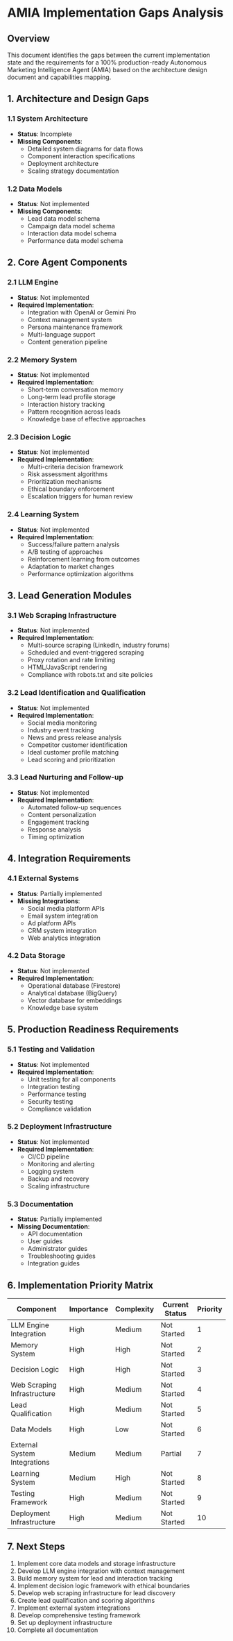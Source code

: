 # AMIA Implementation Gaps Analysis

## Overview
This document identifies the gaps between the current implementation state and the requirements for a 100% production-ready Autonomous Marketing Intelligence Agent (AMIA) based on the architecture design document and capabilities mapping.

## 1. Architecture and Design Gaps

### 1.1 System Architecture
- **Status**: Incomplete
- **Missing Components**:
  - Detailed system diagrams for data flows
  - Component interaction specifications
  - Deployment architecture
  - Scaling strategy documentation

### 1.2 Data Models
- **Status**: Not implemented
- **Missing Components**:
  - Lead data model schema
  - Campaign data model schema
  - Interaction data model schema
  - Performance data model schema

## 2. Core Agent Components

### 2.1 LLM Engine
- **Status**: Not implemented
- **Required Implementation**:
  - Integration with OpenAI or Gemini Pro
  - Context management system
  - Persona maintenance framework
  - Multi-language support
  - Content generation pipeline

### 2.2 Memory System
- **Status**: Not implemented
- **Required Implementation**:
  - Short-term conversation memory
  - Long-term lead profile storage
  - Interaction history tracking
  - Pattern recognition across leads
  - Knowledge base of effective approaches

### 2.3 Decision Logic
- **Status**: Not implemented
- **Required Implementation**:
  - Multi-criteria decision framework
  - Risk assessment algorithms
  - Prioritization mechanisms
  - Ethical boundary enforcement
  - Escalation triggers for human review

### 2.4 Learning System
- **Status**: Not implemented
- **Required Implementation**:
  - Success/failure pattern analysis
  - A/B testing of approaches
  - Reinforcement learning from outcomes
  - Adaptation to market changes
  - Performance optimization algorithms

## 3. Lead Generation Modules

### 3.1 Web Scraping Infrastructure
- **Status**: Not implemented
- **Required Implementation**:
  - Multi-source scraping (LinkedIn, industry forums)
  - Scheduled and event-triggered scraping
  - Proxy rotation and rate limiting
  - HTML/JavaScript rendering
  - Compliance with robots.txt and site policies

### 3.2 Lead Identification and Qualification
- **Status**: Not implemented
- **Required Implementation**:
  - Social media monitoring
  - Industry event tracking
  - News and press release analysis
  - Competitor customer identification
  - Ideal customer profile matching
  - Lead scoring and prioritization

### 3.3 Lead Nurturing and Follow-up
- **Status**: Not implemented
- **Required Implementation**:
  - Automated follow-up sequences
  - Content personalization
  - Engagement tracking
  - Response analysis
  - Timing optimization

## 4. Integration Requirements

### 4.1 External Systems
- **Status**: Partially implemented
- **Missing Integrations**:
  - Social media platform APIs
  - Email system integration
  - Ad platform APIs
  - CRM system integration
  - Web analytics integration

### 4.2 Data Storage
- **Status**: Not implemented
- **Required Implementation**:
  - Operational database (Firestore)
  - Analytical database (BigQuery)
  - Vector database for embeddings
  - Knowledge base system

## 5. Production Readiness Requirements

### 5.1 Testing and Validation
- **Status**: Not implemented
- **Required Implementation**:
  - Unit testing for all components
  - Integration testing
  - Performance testing
  - Security testing
  - Compliance validation

### 5.2 Deployment Infrastructure
- **Status**: Not implemented
- **Required Implementation**:
  - CI/CD pipeline
  - Monitoring and alerting
  - Logging system
  - Backup and recovery
  - Scaling infrastructure

### 5.3 Documentation
- **Status**: Partially implemented
- **Missing Documentation**:
  - API documentation
  - User guides
  - Administrator guides
  - Troubleshooting guides
  - Integration guides

## 6. Implementation Priority Matrix

| Component | Importance | Complexity | Current Status | Priority |
|-----------|------------|------------|----------------|----------|
| LLM Engine Integration | High | Medium | Not Started | 1 |
| Memory System | High | High | Not Started | 2 |
| Decision Logic | High | High | Not Started | 3 |
| Web Scraping Infrastructure | High | Medium | Not Started | 4 |
| Lead Qualification | High | Medium | Not Started | 5 |
| Data Models | High | Low | Not Started | 6 |
| External System Integrations | Medium | Medium | Partial | 7 |
| Learning System | Medium | High | Not Started | 8 |
| Testing Framework | High | Medium | Not Started | 9 |
| Deployment Infrastructure | High | Medium | Not Started | 10 |

## 7. Next Steps

1. Implement core data models and storage infrastructure
2. Develop LLM engine integration with context management
3. Build memory system for lead and interaction tracking
4. Implement decision logic framework with ethical boundaries
5. Develop web scraping infrastructure for lead discovery
6. Create lead qualification and scoring algorithms
7. Implement external system integrations
8. Develop comprehensive testing framework
9. Set up deployment infrastructure
10. Complete all documentation
